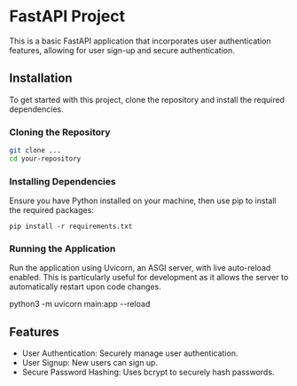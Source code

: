 # FastAPI Project

This is a basic FastAPI application that incorporates user authentication features, allowing for user sign-up and secure authentication.

## Installation

To get started with this project, clone the repository and install the required dependencies.

### Cloning the Repository

```bash
git clone ...
cd your-repository
```

### Installing Dependencies
Ensure you have Python installed on your machine, then use pip to install the required packages:

```
pip install -r requirements.txt
```

### Running the Application
Run the application using Uvicorn, an ASGI server, with live auto-reload enabled. This is particularly useful for development as it allows the server to automatically restart upon code changes.

python3 -m uvicorn main:app --reload


## Features
- User Authentication: Securely manage user authentication.
- User Signup: New users can sign up.
- Secure Password Hashing: Uses bcrypt to securely hash passwords.


